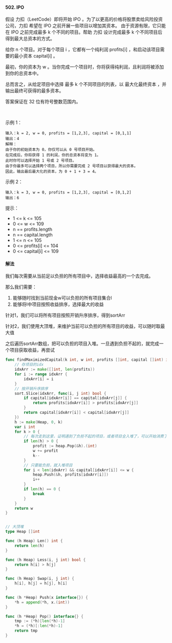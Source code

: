 #### 502. IPO
假设 力扣（LeetCode）即将开始 IPO 。为了以更高的价格将股票卖给风险投资公司，力扣 希望在 IPO 之前开展一些项目以增加其资本。 由于资源有限，它只能在 IPO 之前完成最多 k 个不同的项目。帮助 力扣 设计完成最多 k 个不同项目后得到最大总资本的方式。

给你 n 个项目。对于每个项目 i ，它都有一个纯利润 profits[i] ，和启动该项目需要的最小资本 capital[i] 。

最初，你的资本为 w 。当你完成一个项目时，你将获得纯利润，且利润将被添加到你的总资本中。

总而言之，从给定项目中选择 最多 k 个不同项目的列表，以 最大化最终资本 ，并输出最终可获得的最多资本。

答案保证在 32 位有符号整数范围内。

 

示例 1：
```
输入：k = 2, w = 0, profits = [1,2,3], capital = [0,1,1]
输出：4
解释：
由于你的初始资本为 0，你仅可以从 0 号项目开始。
在完成后，你将获得 1 的利润，你的总资本将变为 1。
此时你可以选择开始 1 号或 2 号项目。
由于你最多可以选择两个项目，所以你需要完成 2 号项目以获得最大的资本。
因此，输出最后最大化的资本，为 0 + 1 + 3 = 4。
```
示例 2：
```
输入：k = 3, w = 0, profits = [1,2,3], capital = [0,1,2]
输出：6
```

提示：

- 1 <= k <= 105
- 0 <= w <= 109
- n == profits.length
- n == capital.length
- 1 <= n <= 105
- 0 <= profits[i] <= 104
- 0 <= capital[i] <= 109

#### 解法
我们每次需要从当前足以负担的所有项目中，选择收益最高的一个去完成。

那么我们需要：
1. 能够随时找到当前现金w可以负担的所有项目集合l
2. 能够将l中项目按照收益排序，选择最大的收益

针对1，我们可以将所有项目按照开销升序排序，得到sortArr

针对2，我们使用大顶堆，来维护当前可以负担的所有项目的收益，可以随时取最大值

之后遍历sortArr数组，把可以负担的项目入堆。一旦遇到负担不起的，就完成一个项目获取收益，再尝试
```go
func findMaximizedCapital(k int, w int, profits []int, capital []int) int {
    // 存项目的idx
    idxArr := make([]int, len(profits))
    for i := range idxArr {
        idxArr[i] = i
    }
    // 按开销升序排序
    sort.Slice(idxArr, func(i, j int) bool {
        if capital[idxArr[i]] == capital[idxArr[j]] {
            return profits[idxArr[i]] > profits[idxArr[j]]
        }
        return capital[idxArr[i]] < capital[idxArr[j]]
    })
    h := make(Heap, 0, k)
    var i int 
    for k > 0 {
    	// 每次走到这里，证明遇到了负担不起的项目，或者项目全入堆了，可以开始消费了
        if len(h) > 0 {
            profit := heap.Pop(&h).(int)
            w += profit
            k--
        }
        // 只要能负担，就入堆项目
        for i < len(idxArr) && capital[idxArr[i]] <= w {
            heap.Push(&h, profits[idxArr[i]])
            i++
        }
        if len(h) == 0 {
            break
        }
    }
    return w
}


// 大顶堆
type Heap []int

func (h Heap) Len() int {
	return len(h)
}

func (h Heap) Less(i, j int) bool {
	return h[i] > h[j]
}

func (h Heap) Swap(i, j int) {
	h[i], h[j] = h[j], h[i]
}

func (h *Heap) Push(x interface{}) {
	*h = append(*h, x.(int))
}

func (h *Heap) Pop() interface{} {
	tmp := (*h)[len(*h)-1]
	*h = (*h)[:len(*h)-1]
	return tmp
}

```